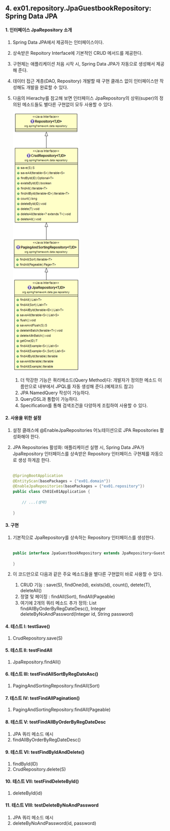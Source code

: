 ## 4. ex01.repository.JpaGuestbookRepository: Spring Data JPA

#### 1. 인터페이스 JpaRepository 소개

1. Spring Data JPA에서 제공하는 인터페이스이다.
2. 상속받은 Repoitory Interface에 기본적인 CRUD 메서드를 제공한다.
3. 구현체는 애플리케이션 처음 시작 시, Spring Data JPA가 자동으로 생성해서 제공해 준다.
4. 데이터 접근 계층(DAO, Repository) 개발할 때 구현 클래스 없이 인터페이스만 작성해도 개발을 완료할 수 있다.
5. 다음의 Hierachy를 참고해 보면 인터페이스 JpaRepository의 상위(super)의 정의된 메소드들도 별다른 구현없이 모두 사용할 수 있다.

   ![30004.png](./../_resources/30004.png)

    1) 더 막강한 기능은 쿼리메소드(Query Method)다: 개발자가 정의한 메소드 이름만으로 내부에서 JPQL를 자동 생성해 준다.(예제코드 참고)
    2) JPA NamedQuery 작성이 가능하다.
    3) QueryDSL과 통합이 가능하다.
    4) Specification를 통해 검색조건을 다양하게 조립하여 사용할 수 있다.

#### 2. 사용을 위한 설정

1. 설정 클래스에 @EnableJpaRepositories 어노테이션으로 JPA Repositories 활성화해야 한다.
2. JPA Repositories 활성화: 애플리케이션 실행 시, Spring Data JPA가 JpaRepository 인터페이스를 상속받은 Repository 인터페이스 구현체를 자동으로 생성 하게끔 한다.

   ```java
   
   @SpringBootApplication
   @EntityScan(basePackages = {"ex01.domain"})
   @EnableJpaRepositories(basePackages = {"ex01.repository"})
   public class Ch01Ex01Application {
   
       // ...(생략)
   
   } 
   ```

#### 3. 구현

1. 기본적으로 JpaRepository를 상속하는 Repository 인터페이스를 생성한다.

   ```java
   
   public interface JpaGuestbookRepository extends JpaRepository<Guestbook, Integer> {
   
   }
   
   ```
2. 이 코드만으로 다음과 같은 주요 메소드들을 별다른 구현없이 바로 사용할 수 있다.
    1) CRUD 기능 : save(S), findOne(Id), exists(Id), count(), detete(T), deleteAll()
    2) 정열 및 페이징 : findAll(Sort), findAll(Pageable)
    3) 여기에 2개의 쿼리 메소드 추가 정의: List<Guestbook> findAllByOrderByRegDateDesc(), Integer deleteByNoAndPassword(Integer id,
       String password)

#### 4. 테스트 I: testSave()

1. CrudRepository.save(S)

#### 5. 테스트 II: testFindAll

1. JpaRepository.findAll()

#### 6. 테스트 III: testFindAllSortByRegDateAsc()

1. PagingAndSortingRepository.findAll(Sort)

#### 7. 테스트 IV: testFindAllPagination()

1. PagingAndSortingRepository.findAll(Pageable)

#### 8. 테스트 V: testFindAllByOrderByRegDateDesc

1. JPA 쿼리 메소드 예시
2. findAllByOrderByRegDateDesc()

#### 9. 테스트 VI: testFindByIdAndDelete()

1. findById(ID)
2. CrudRepository.delete(S)

#### 10. 테스트 VII: testFindDeleteById()

1. deleteById(id)

#### 11. 테스트 VIII: testDeleteByNoAndPassword

1. JPA 쿼리 메소드 예시
2. deleteByNoAndPassword(id, password)